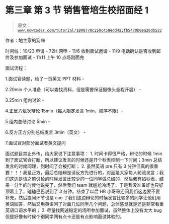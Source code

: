 # 第三章 第 3 节 销售管培生校招面经 1

> 原文：[`www.nowcoder.com/tutorial/10087/8c250c459edd423fb5470b0ea26db532`](https://www.nowcoder.com/tutorial/10087/8c250c459edd423fb5470b0ea26db532)

作者：地主家的狗嗨  

时间线：10/23 申请 - 72H 网申 - 11/6 收到面试邀请 - 11/9 电话确认是否收到邮件及参加面试 - 11/11 上午 10 点场刚面完

面试流程：

1.面试官读题，给了一页英文 PPT 材料 -

2.20min 个人准备（可以查找资料，但是需要保证摄像头全程开启） -

3.25min 组内讨论 -

4.正反方依次辩论 15min（每人限定发言 1min，顺序不限）-

5.组内总结讨论 5min -

6.反方正方分别总结发言 3min（英文） -

7.面试官对部分面试者英文提问

面试题目禁止外传，给大家说下注意事项： 1\. 时间卡得很严格，辩论的时候 1min 到了面试官会打断，所以建议发言的时候还是开个秒表控制一下时间；3min 总结发言的时候同理，到时间了会被打断； 2\. 虽然英语 pre 只有 3 分钟但真的很重要！！！我是正方，最后总结辩是请反方先进行的，对面是大家每人轮流发言；我们这边是请之前讨论的时候发言比较少的一位同学做总结的，然后我有掐秒表，结果一分半的时候他说完了，然后我们 team 就尴尬冷场了，于是我没准备好也只好顶着上了，磕磕巴巴说到了 3 分钟。结束了以后 HR 小哥哥还问我们这边要不要补充，然后提问环节也是 cue 了我们这边辩论的时候发言比较多的同学让他们用英语回答，然后又用英语问了对面几位同学几个问题，总体感觉就是还是非常看重英语口语水平的； 3\. 尽量找网速稳定的场所参加面试，虽然整体上没有太大 bug 但是好像有时候个别同学网有点卡还是有点影响面试体验的。
